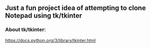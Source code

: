 ## Just a fun project idea of attempting to clone Notepad using tk/tkinter 

### About tk/tkinter:
https://docs.python.org/3/library/tkinter.html
